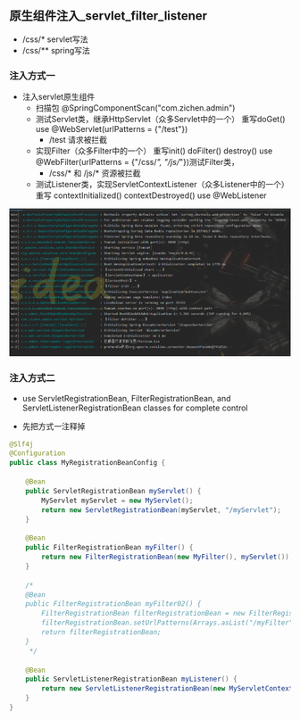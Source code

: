 ## 原生组件注入_servlet_filter_listener

- /css/*   servlet写法
- /css/**  spring写法

### 注入方式一

- 注入servlet原生组件
    - 扫描包 @SpringComponentScan("com.zichen.admin")
    - 测试Servlet类，继承HttpServlet（众多Servlet中的一个） 重写doGet()    use @WebServlet(urlPatterns = {"/test"})
        - /test 请求被拦截
    - 实现Filter（众多Filter中的一个） 重写init() doFilter()  destroy()  use @WebFilter(urlPatterns = {"/css/*", "/js/*"})测试Filter类，
        - /css/* 和 /js/*  资源被拦截
    - 测试Listener类，实现ServletContextListener（众多Listener中的一个） 重写 contextInitialized()   contextDestroyed()  use @WebListener

![image-servlet三大组件注入](../image/servlet三大组件注入.png)


### 注入方式二

- use ServletRegistrationBean, FilterRegistrationBean, and ServletListenerRegistrationBean classes for complete control

- 先把方式一注释掉

```java
@Slf4j
@Configuration
public class MyRegistrationBeanConfig {

    @Bean
    public ServletRegistrationBean myServlet() {
        MyServlet myServlet = new MyServlet();
        return new ServletRegistrationBean(myServlet, "/myServlet");
    }

    @Bean
    public FilterRegistrationBean myFilter() {
        return new FilterRegistrationBean(new MyFilter(), myServlet());
    }
    
    /*
    @Bean
    public FilterRegistrationBean myFilter02() {
        FilterRegistrationBean filterRegistrationBean = new FilterRegistrationBean(new MyFilter());
        filterRegistrationBean.setUrlPatterns(Arrays.asList("/myFilter", "/css/*"));
        return filterRegistrationBean;
    }      
     */

    @Bean
    public ServletListenerRegistrationBean myListener() {
        return new ServletListenerRegistrationBean(new MyServletContextListener());
    }
}
```
